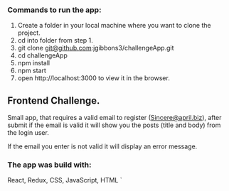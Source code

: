 ### Commands to run the app:

1. Create a folder in your local machine where you want to clone the project.
2. cd into folder from step 1.
3. git clone git@github.com:jgibbons3/challengeApp.git
4. cd challengeApp 
5. npm install
6. npm start
7. open http://localhost:3000 to view it in the browser.


## Frontend Challenge.

Small app, that requires a valid email to register (Sincere@april.biz), after submit if the email is valid it will show you the posts (title and body) from the login user.

If the email you enter is not valid it will display an error message.


### The app was build with:

React, Redux, CSS, JavaScript, HTML
`




